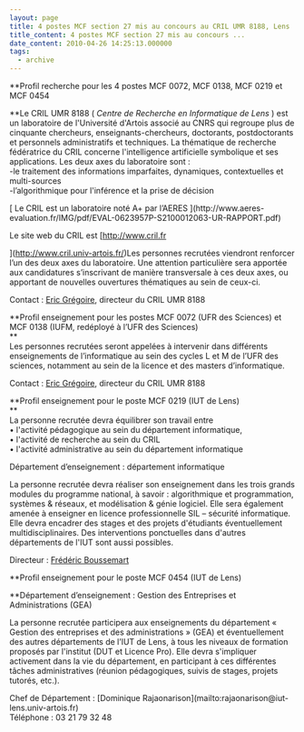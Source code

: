 ```yaml
---
layout: page
title: 4 postes MCF section 27 mis au concours au CRIL UMR 8188, Lens
title_content: 4 postes MCF section 27 mis au concours ...
date_content: 2010-04-26 14:25:13.000000
tags:
  - archive
---
```

**Profil recherche pour les 4 postes MCF 0072, MCF 0138, MCF 0219 et MCF 0454  
  
**Le CRIL UMR 8188 ( _Centre de Recherche en Informatique de Lens_ ) est un
laboratoire de l'Université d'Artois associé au CNRS qui regroupe plus de
cinquante chercheurs, enseignants-chercheurs, doctorants, postdoctorants et
personnels administratifs et techniques. La thématique de recherche
fédératrice du CRIL concerne l'intelligence artificielle symbolique et ses
applications. Les deux axes du laboratoire sont :  
-le traitement des informations imparfaites, dynamiques, contextuelles et multi-sources   
-l’algorithmique pour l'inférence et la prise de décision   
  
[ Le CRIL est un laboratoire noté A+ par l’AERES ](http://www.aeres-
evaluation.fr/IMG/pdf/EVAL-0623957P-S2100012063-UR-RAPPORT.pdf)  
  
Le site web du CRIL est [http://www.cril.fr  
  
](http://www.cril.univ-artois.fr/)Les personnes recrutées viendront renforcer
l’un des deux axes du laboratoire. Une attention particulière sera apportée
aux candidatures s’inscrivant de manière transversale à ces deux axes, ou
apportant de nouvelles ouvertures thématiques au sein de ceux-ci.  
  
Contact : [Eric Grégoire](mailto:gregoire@cril.univ-artois.fr), directeur du
CRIL UMR 8188  
  
**Profil enseignement pour les postes MCF 0072 (UFR des Sciences) et MCF 0138
(IUFM, redéployé à l’UFR des Sciences)  
**  
Les personnes recrutées seront appelées à intervenir dans différents
enseignements de l’informatique au sein des cycles L et M de l’UFR des
sciences, notamment au sein de la licence et des masters d’informatique.  
  
Contact : [Eric Grégoire](mailto:gregoire@cril.univ-artois.fr), directeur du
CRIL UMR 8188  
  
**Profil enseignement pour le poste MCF 0219 (IUT de Lens)  
**  
La personne recrutée devra équilibrer son travail entre  
• l'activité pédagogique au sein du département informatique,  
• l'activité de recherche au sein du CRIL  
• l'activité administrative au sein du département informatique  
  
Département d’enseignement : département informatique  
  
La personne recrutée devra réaliser son enseignement dans les trois grands
modules du programme national, à savoir : algorithmique et programmation,
systèmes & réseaux, et modélisation & génie logiciel. Elle sera également
amenée à enseigner en licence professionnelle SIL – sécurité informatique.
Elle devra encadrer des stages et des projets d'étudiants éventuellement
multidisciplinaires. Des interventions ponctuelles dans d'autres départements
de l'IUT sont aussi possibles.  
  
Directeur : [ Frédéric Boussemart ](mailto:boussemart@cril.univ-artois.fr)  
  
  
**Profil enseignement pour le poste MCF 0454 (IUT de Lens)  
  
**Département d’enseignement : Gestion des Entreprises et Administrations
(GEA)  
  
La personne recrutée participera aux enseignements du département « Gestion
des entreprises et des administrations » (GEA) et éventuellement des autres
départements de l’IUT de Lens, à tous les niveaux de formation proposés par
l'institut (DUT et Licence Pro). Elle devra s'impliquer activement dans la vie
du département, en participant à ces différentes tâches administratives
(réunion pédagogiques, suivis de stages, projets tutorés, etc.).  
  
Chef de Département : [Dominique Rajaonarison](mailto:rajaonarison@iut-
lens.univ-artois.fr)  
Téléphone : 03 21 79 32 48

